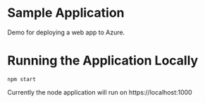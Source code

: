 # Sample Application

Demo for deploying a web app to Azure.

# Running the Application Locally

`npm start`

Currently the node application will run on https://localhost:1000